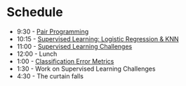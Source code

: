 # Schedule

* 9:30 - [Pair Programming](pair.md)
* 10:15 - [Supervised Learning: Logistic Regression & KNN](supervised_learning__logisticR_KNN_slides.pdf)
* 11:00 - [Supervised Learning Challenges](supervised_learning_challenges.md)
* 12:00 - Lunch
* 1:00 - [Classification Error Metrics](classification_error_metrics_slides.pdf)
* 1:30 - Work on Supervised Learning Challenges
* 4:30 - The curtain falls

